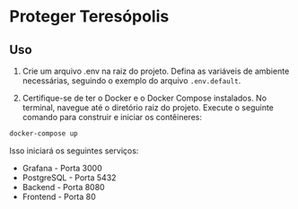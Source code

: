 # Proteger Teresópolis

## Uso

1. Crie um arquivo .env na raiz do projeto.
   Defina as variáveis de ambiente necessárias, seguindo o exemplo do arquivo `.env.default`.

2. Certifique-se de ter o Docker e o Docker Compose instalados.
   No terminal, navegue até o diretório raiz do projeto.
   Execute o seguinte comando para construir e iniciar os contêineres:

```bash
docker-compose up
```

Isso iniciará os seguintes serviços:

- Grafana - Porta 3000
- PostgreSQL - Porta 5432
- Backend - Porta 8080
- Frontend - Porta 80
